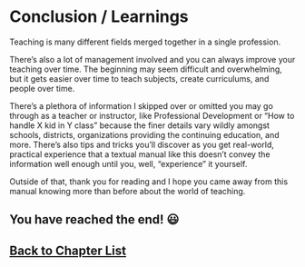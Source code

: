 # Conclusion / Learnings

Teaching is many different fields merged together in a single profession.

There’s also a lot of management involved and you can always improve your teaching over time. The beginning may seem difficult and overwhelming, but it gets easier over time to teach subjects, create curriculums, and people over time.

There’s a plethora of information I skipped over or omitted you may go through as a teacher or instructor, like Professional Development or “How to handle X kid in Y class” because the finer details vary wildly amongst schools, districts, organizations providing the continuing education, and more. There’s also tips and tricks you’ll discover as you get real-world, practical experience that a textual manual like this doesn’t convey the information well enough until you, well, “experience” it yourself.

Outside of that, thank you for reading and I hope you came away from this manual knowing more than before about the world of teaching.

## You have reached the end! 😃

## [Back to Chapter List](/Chapters/)
